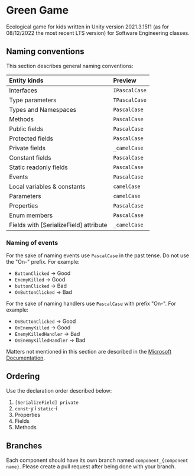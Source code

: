 # Green Game

Ecological game for kids written in Unity version 2021.3.15f1 (as for 08/12/2022 the most recent LTS version) for Software Engineering classes.
 
## Naming conventions

This section describes general naming conventions:

| Entity kinds                          | Preview            |
| :------------------------------------ | :----------------- |
| Interfaces                            | `IPascalCase`      |
| Type parameters                       | `TPascalCase`      |
| Types and Namespaces                  | `PascalCase`       |
| Methods                               | `PascalCase`       |
| Public fields                         | `PascalCase`       |
| Protected fields                      | `PascalCase`       |
| Private fields                        | `_camelCase`       |
| Constant fields                       | `PascalCase`       |
| Static readonly fields                | `PascalCase`       |
| Events                                | `PascalCase`       |
| Local variables & constants           | `camelCase`        |
| Parameters                            | `camelCase`        |
| Properties                            | `PascalCase`       |
| Enum members                          | `PascalCase`       |
| Fields with [SerializeField] attribute| `_camelCase`       |

### Naming of events
For the sake of naming events use `PascalCase` in the past tense. Do not use the "On-" prefix. For example:

- `ButtonClicked` -> Good
- `EnemyKilled` -> Good
- `buttonClicked` -> Bad
- `OnButtonClicked` -> Bad

For the sake of naming handlers use `PascalCase` with prefix "On-". For example:

- `OnButtonClicked` -> Good
- `OnEnemyKilled` -> Good
- `EnemyKilledHandler` -> Bad
- `OnEnemyKilledHandler` -> Bad

Matters not mentioned in this section are described in the [Microsoft Documentation](https://learn.microsoft.com/en-us/dotnet/csharp/fundamentals/coding-style/coding-conventions).


## Ordering 
Use the declaration order described below:

1. `[SerializeField] private`
2. `const`-y i `static`-i
3. Properties
4. Fields
5. Methods

## Branches
Each component should have its own branch named `component_{component name}`. Please create a pull request after being done with your branch.
